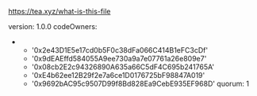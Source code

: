 https://tea.xyz/what-is-this-file

version: 1.0.0
codeOwners:

+ - '0x2e43D1E5e17cd0b5F0c38dFa066C414B1eFC3cDf'
  - '0x9dEAEffd584055A9ee730a9a7e07761a26e809e7'
  - '0x08cb2E2c94326890A635a66C5dF4C695b241765A'
  - '0xE4b62ee12B29f2e7a6ce1D0176725bF98847A019'
  - '0x9692bAC95c9507D99f8Bd828Ea9CebE935EF968D'
quorum: 1
